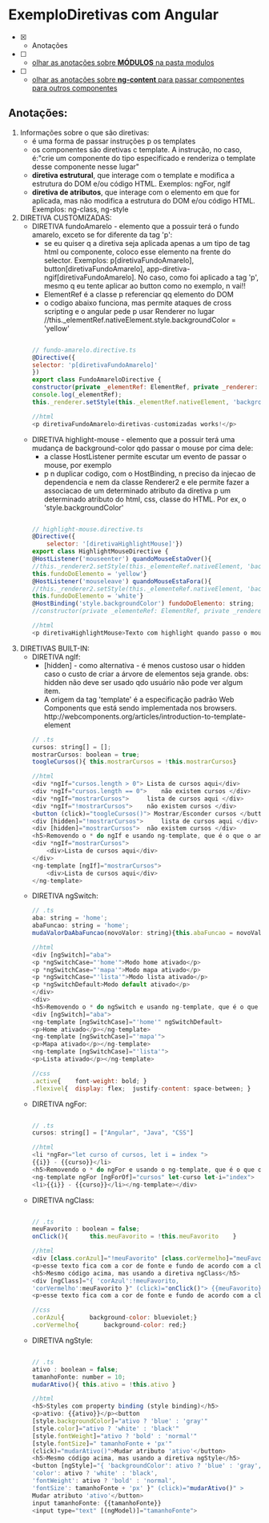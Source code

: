 # ExemploDiretivas com Angular
- [x] - Anotações
- [ ] - [olhar as anotações sobre <b>MÓDULOS</b> na pasta modulos](https://github.com/RogerioPST/aprendendo-angular/blob/master/meu-primeiro-projeto/modulos/README.MD)
- [ ] - [olhar as anotações sobre <b>ng-content</b> para passar componentes para outros componentes](https://github.com/RogerioPST/aprendendo-angular/blob/master/exemplo-diretivas/ng-content/README.MD)

## Anotações:
<ol>
<li>Informações sobre o que são diretivas:
<ul>
<li>é uma forma de passar instruções p os templates</li>
<li>os componentes são diretivas c template. A instrução, no caso, é:"crie um componente do tipo especificado e renderiza o template desse componente nesse lugar"  
</li>
<li><b>diretiva estrutural</b>, que interage com o template e modifica a estrutura do DOM e/ou código HTML. Exemplos: ngFor, ngIf 
</li>
<li><b>diretiva de atributos</b>, que interage com o elemento em que for aplicada, mas não modifica a estrutura do DOM e/ou código HTML. Exemplos: ng-class, ng-style
</li>
</ul>
</li>
<li>DIRETIVA CUSTOMIZADAS: 
<ul>
<li>DIRETIVA fundoAmarelo - elemento que a possuir terá o fundo amarelo, exceto se for diferente da tag 'p':
<ul>
<li>se eu quiser q a diretiva seja aplicada apenas a um tipo de tag html ou componente, coloco esse elemento na frente do selector. Exemplos: p[diretivaFundoAmarelo], button[diretivaFundoAmarelo], app-diretiva-ngif[diretivaFundoAmarelo]. No caso, como foi aplicado a tag 'p', mesmo q eu tente aplicar ao button como no exemplo, n vai!!</li>
<li>ElementRef é a classe p referenciar qq elemento do DOM </li>
<li>o codigo abaixo funciona, mas permite ataques de cross scripting e o angular pede p usar Renderer no lugar
//this._elementRef.nativeElement.style.backgroundColor = 'yellow'
</li>

</ul>

```javascript

// fundo-amarelo.directive.ts
@Directive({
selector: 'p[diretivaFundoAmarelo]'
})
export class FundoAmareloDirective {
constructor(private _elementRef: ElementRef, private _renderer: Renderer2) { 
console.log(_elementRef);
this._renderer.setStyle(this._elementRef.nativeElement, 'background-color', 'yellow')}}

//html
<p diretivaFundoAmarelo>diretivas-customizadas works!</p>
```
</li>

<li>DIRETIVA highlight-mouse - elemento que a possuir terá uma mudança de background-color qdo passar o mouse por cima dele:
<ul>
<li>a classe HostListener permite escutar um evento de passar o 
mouse, por exemplo</li>
<li>p n duplicar codigo, com o HostBinding, n preciso da injecao de dependencia e nem 
da classe Renderer2 e ele permite fazer a associacao de um determinado atributo da diretiva p um determinado atributo do html, css, classe do HTML. Por ex, o 'style.backgroundColor'</li>
</ul>

```javascript

// highlight-mouse.directive.ts
@Directive({
	selector: '[diretivaHighlightMouse]'})
export class HighlightMouseDirective {
@HostListener('mouseenter') quandoMouseEstaOver(){
//this._renderer2.setStyle(this._elementeRef.nativeElement, 'background-color', 'yellow')
this.fundoDoElemento = 'yellow'}
@HostListener('mouseleave') quandoMouseEstaFora(){
//this._renderer2.setStyle(this._elementeRef.nativeElement, 'background-color', 'white')
this.fundoDoElemento = 'white'}
@HostBinding('style.backgroundColor') fundoDoElemento: string;
//constructor(private _elementeRef: ElementRef, private _renderer2: Renderer2) { }}

//html
<p diretivaHighlightMouse>Texto com highlight quando passo o mouse</p>
```
</li>

</ul>

<li>DIRETIVAS BUILT-IN:
<ul>
<li>DIRETIVA ngIf: 
<ul>
<li>[hidden] - como alternativa - é menos custoso usar o hidden caso o custo de criar a árvore de elementos seja grande. obs: hidden não deve ser usado qdo usuário não pode ver algum item.
</li>
<li>
A origem da tag 'template' é a especificação padrão Web Components que está sendo implementada nos browsers. http://webcomponents.org/articles/introduction-to-template-element
</li>
</ul>

```javascript
// .ts
cursos: string[] = [];
mostrarCursos: boolean = true;
toogleCursos(){ this.mostrarCursos = !this.mostrarCursos}

//html
<div *ngIf="cursos.length > 0">	Lista de cursos aqui</div>
<div *ngIf="cursos.length == 0">	não existem cursos </div>
<div *ngIf="mostrarCursos"> 	lista de cursos aqui </div>
<div *ngIf="!mostrarCursos"> 	não existem cursos </div>
<button (click)="toogleCursos()"> Mostrar/Esconder cursos </button>
<div [hidden]="!mostrarCursos"> 	lista de cursos aqui </div>
<div [hidden]="mostrarCursos"> 	não existem cursos </div>
<h5>Removendo o * do ngIf e usando ng-template, que é o que o angular faz por baixo dos panos</h5>
<div *ngIf="mostrarCursos">
	<div>Lista de cursos aqui</div>
</div>
<ng-template [ngIf]="mostrarCursos">
	<div>Lista de cursos aqui</div>
</ng-template>	
```
</li>


<li>DIRETIVA ngSwitch: 

```javascript
// .ts
aba: string = 'home';
abaFuncao: string = 'home';
mudaValorDaAbaFuncao(novoValor: string){this.abaFuncao = novoValor}

//html
<div [ngSwitch]="aba">
<p *ngSwitchCase="'home'">Modo home ativado</p>
<p *ngSwitchCase="'mapa'">Modo mapa ativado</p>
<p *ngSwitchCase="'lista'">Modo lista ativado</p>	
<p *ngSwitchDefault>Modo default ativado</p>	
</div>
<div>
<h5>Removendo o * do ngSwitch e usando ng-template, que é o que o angular faz por baixo dos panos</h5>
<div [ngSwitch]="aba">
<ng-template [ngSwitchCase]="'home'" ngSwitchDefault>
<p>Home ativado</p></ng-template>
<ng-template [ngSwitchCase]="'mapa'">
<p>Mapa ativado</p></ng-template>
<ng-template [ngSwitchCase]="'lista'">
<p>Lista ativado</p></ng-template>

//css
.active{ 	font-weight: bold; } 
.flexivel{ 	display: flex; 	justify-content: space-between; }
```
</li>

<li>DIRETIVA ngFor: 

```javascript

// .ts
cursos: string[] = ["Angular", "Java", "CSS"]

//html
<li *ngFor="let curso of cursos, let i = index ">
{{i}} - {{curso}}</li>
<h5>Removendo o * do ngFor e usando o ng-template, que é o que o angular faz por baixo dos panos</h5>
<ng-template ngFor [ngForOf]="cursos" let-curso let-i="index">
<li>{{i}} - {{curso}}</li></ng-template></div>
```
</li>

<li>DIRETIVA ngClass: 

```javascript

// .ts
meuFavorito : boolean = false;
onClick(){		this.meuFavorito = !this.meuFavorito	}

//html
<div [class.corAzul]="!meuFavorito" [class.corVermelho]="meuFavorito" (click)="onClick()" >{{meuFavorito}}
<p>esse texto fica com a cor de fonte e fundo de acordo com a classe</p></div>
<h5>Mesmo código acima, mas usando a diretiva ngClass</h5>
<div [ngClass]="{ 'corAzul':!meuFavorito, 
'corVermelho':meuFavorito }" (click)="onClick()"> {{meuFavorito}}
<p>esse texto fica com a cor de fonte e fundo de acordo com a classe</p></div>

//css
.corAzul{		background-color: blueviolet;}
.corVermelho{		background-color: red;}
```
</li>

<li>DIRETIVA ngStyle: 

```javascript

// .ts
ativo : boolean = false;
tamanhoFonte: number = 10;
mudarAtivo(){ this.ativo = !this.ativo }

//html
<h5>Styles com property binding (style binding)</h5>
<p>ativo: {{ativo}}</p><button
[style.backgroundColor]="ativo ? 'blue' : 'gray'"
[style.color]="ativo ? 'white' : 'black'"
[style.fontWeight]="ativo ? 'bold' : 'normal'"
[style.fontSize]=" tamanhoFonte + 'px'"
(click)="mudarAtivo()">Mudar atributo 'ativo'</button>
<h5>Mesmo código acima, mas usando a diretiva ngStyle</h5>
<button [ngStyle]="{ 'backgroundColor': ativo ? 'blue' : 'gray',
'color': ativo ? 'white' : 'black', 
'fontWeight': ativo ? 'bold' : 'normal',
'fontSize': tamanhoFonte + 'px' }" (click)="mudarAtivo()" >
Mudar atributo 'ativo'</button>
input tamanhoFonte: {{tamanhoFonte}}
<input type="text" [(ngModel)]="tamanhoFonte"> 
```
</li>


</ul>
</ol>
